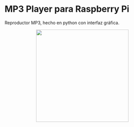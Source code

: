 # MP3 Player para Raspberry Pi
Reproductor MP3, hecho en python con interfaz gráfica.

<p align="center">
<img src="https://user-images.githubusercontent.com/70683976/119211658-1c16d680-ba79-11eb-9339-39c4bb1ebc7f.png" width="300">
</p>
